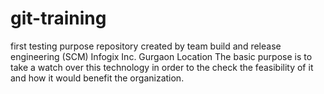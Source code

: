# git-training
first testing purpose repository created by team build and release engineering (SCM) Infogix Inc. Gurgaon Location
The basic purpose is to take a watch over this technology in order to the check the feasibility of it and how it would benefit the organization.
